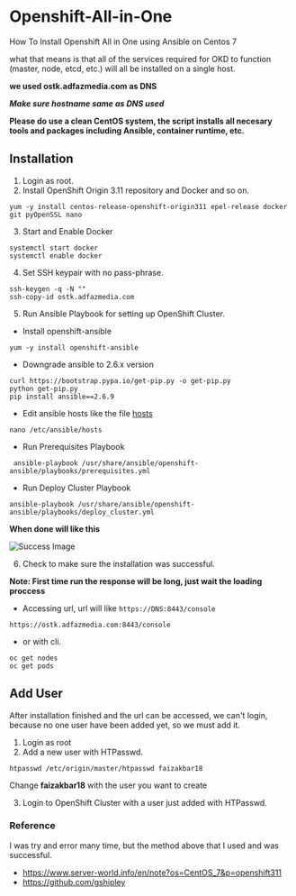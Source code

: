 # Openshift-All-in-One
How To Install Openshift All in One using Ansible on Centos 7

what that means is that all of the services required for OKD to function (master, node, etcd, etc.) will all be installed on a single host. 

__we used ostk.adfazmedia.com as DNS__

***Make sure hostname same as DNS used***

**Please do use a clean CentOS system, the script installs all necesary tools and packages including Ansible, container runtime, etc.**

## Installation
1. Login as root.
2. Install OpenShift Origin 3.11 repository and Docker and so on.
```
yum -y install centos-release-openshift-origin311 epel-release docker git pyOpenSSL nano
```
3. Start and Enable Docker
```
systemctl start docker
systemctl enable docker
```
4. Set SSH keypair with no pass-phrase.
```
ssh-keygen -q -N ""
ssh-copy-id ostk.adfazmedia.com
```
5. Run Ansible Playbook for setting up OpenShift Cluster.
- Install openshift-ansible
```
yum -y install openshift-ansible
```
- Downgrade ansible to 2.6.x version
```
curl https://bootstrap.pypa.io/get-pip.py -o get-pip.py
python get-pip.py
pip install ansible==2.6.9
```
- Edit ansible hosts like the file [hosts](hosts)
```
nano /etc/ansible/hosts
```
- Run Prerequisites Playbook
```
 ansible-playbook /usr/share/ansible/openshift-ansible/playbooks/prerequisites.yml
```
- Run Deploy Cluster Playbook
```
ansible-playbook /usr/share/ansible/openshift-ansible/playbooks/deploy_cluster.yml
```

**When done will like this**

![Success Image](https://image.prntscr.com/image/ktQmEnapRMS2MNWuKuF6lg.png)

6. Check to make sure the installation was successful.

**Note: First time run the response will be long, just wait the loading proccess**

- Accessing url, url will like `https://DNS:8443/console`
```
https://ostk.adfazmedia.com:8443/console
``` 
- or with cli.
```
oc get nodes
oc get pods
```

## Add User
After installation finished and the url can be accessed, we can't login, because no one user have been added yet, so we must add it.
1. Login as root
2. Add a new user with HTPasswd.

```
htpasswd /etc/origin/master/htpasswd faizakbar18
```
Change __faizakbar18__  with the user you want to create

3. Login to OpenShift Cluster with a user just added with HTPasswd.


### Reference
I was try and error many time, but the method above that I used and was successful.

- https://www.server-world.info/en/note?os=CentOS_7&p=openshift311
- https://github.com/gshipley
